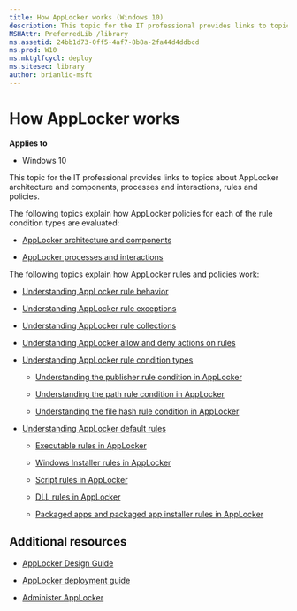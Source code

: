 ```yaml
---
title: How AppLocker works (Windows 10)
description: This topic for the IT professional provides links to topics about AppLocker architecture and components processes and interactions rules and policies.
MSHAttr: PreferredLib /library
ms.assetid: 24bb1d73-0ff5-4af7-8b8a-2fa44d4ddbcd
ms.prod: W10
ms.mktglfcycl: deploy
ms.sitesec: library
author: brianlic-msft
---
```


# How AppLocker works


**Applies to**

-   Windows 10

This topic for the IT professional provides links to topics about AppLocker architecture and components, processes and interactions, rules and policies.

The following topics explain how AppLocker policies for each of the rule condition types are evaluated:

-   [AppLocker architecture and components](applocker-architecture-and-components.md)

-   [AppLocker processes and interactions](applocker-processes-and-interactions.md)

The following topics explain how AppLocker rules and policies work:

-   [Understanding AppLocker rule behavior](understanding-applocker-rule-behavior.md)

-   [Understanding AppLocker rule exceptions](understanding-applocker-rule-exceptions.md)

-   [Understanding AppLocker rule collections](understanding-applocker-rule-collections.md)

-   [Understanding AppLocker allow and deny actions on rules](understanding-applocker-allow-and-deny-actions-on-rules.md)

-   [Understanding AppLocker rule condition types](understanding-applocker-rule-condition-types.md)

    -   [Understanding the publisher rule condition in AppLocker](understanding-the-publisher-rule-condition-in-applocker.md)

    -   [Understanding the path rule condition in AppLocker](understanding-the-path-rule-condition-in-applocker.md)

    -   [Understanding the file hash rule condition in AppLocker](understanding-the-file-hash-rule-condition-in-applocker.md)

-   [Understanding AppLocker default rules](understanding-applocker-default-rules.md)

    -   [Executable rules in AppLocker](executable-rules-in-applocker.md)

    -   [Windows Installer rules in AppLocker](windows-installer-rules-in-applocker.md)

    -   [Script rules in AppLocker](script-rules-in-applocker.md)

    -   [DLL rules in AppLocker](dll-rules-in-applocker.md)

    -   [Packaged apps and packaged app installer rules in AppLocker](packaged-apps-and-packaged-app-installer-rules-in-applocker.md)

## Additional resources


-   [AppLocker Design Guide](applocker-policies-design-guide.md)

-   [AppLocker deployment guide](applocker-policies-deployment-guide.md)

-   [Administer AppLocker](administer-applocker.md)

 

 





